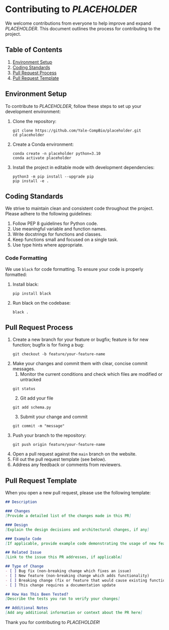 # Contributing to *PLACEHOLDER*

We welcome contributions from everyone to help improve and expand *PLACEHOLDER*. This document outlines the process for contributing to the project.

## Table of Contents
1. [Environment Setup](#environment-setup)
2. [Coding Standards](#coding-standards)
3. [Pull Request Process](#pull-request-process)
4. [Pull Request Template](#pull-request-template)

## Environment Setup

To contribute to *PLACEHOLDER*, follow these steps to set up your development environment:

1. Clone the repository:
   ```
   git clone https://github.com/Yale-CompBio/placeholder.git
   cd placeholder
   ```
2. Create a Conda environment:
   ```
   conda create -n placeholder python=3.10
   conda activate placeholder
   ```
3. Install the project in editable mode with development dependencies:
   ```
   python3 -m pip install --upgrade pip
   pip install -e .
   ```

## Coding Standards

We strive to maintain clean and consistent code throughout the project. Please adhere to the following guidelines:

1. Follow PEP 8 guidelines for Python code.
2. Use meaningful variable and function names.
3. Write docstrings for functions and classes.
4. Keep functions small and focused on a single task.
5. Use type hints where appropriate.

### Code Formatting

We use `black` for code formatting. To ensure your code is properly formatted:

1. Install black:
   ```
   pip install black
   ```
2. Run black on the codebase:
   ```
   black .
   ```

## Pull Request Process

1. Create a new branch for your feature or bugfix; feature is for new function; bugfix is for fixing a bug:
   ```
   git checkout -b feature/your-feature-name
   ```
2. Make your changes and commit them with clear, concise commit messages.
   1. Monitor the current conditions and check which files are modified or untracked
   ```
   git status
   ```
   2. Git add your file
   ```
   git add schema.py 
   ```
   3. Submit your change and commit
   ```
   git commit -m "message"
   ```
4. Push your branch to the repository:
   ```
   git push origin feature/your-feature-name
   ```
5. Open a pull request against the `main` branch on the website.
6. Fill out the pull request template (see below).
7. Address any feedback or comments from reviewers.

## Pull Request Template

When you open a new pull request, please use the following template:

```markdown
## Description

### Changes
[Provide a detailed list of the changes made in this PR]

### Design
[Explain the design decisions and architectural changes, if any]

### Example Code
[If applicable, provide example code demonstrating the usage of new features or fixes]

## Related Issue
[Link to the issue this PR addresses, if applicable]

## Type of Change
- [ ] Bug fix (non-breaking change which fixes an issue)
- [ ] New feature (non-breaking change which adds functionality)
- [ ] Breaking change (fix or feature that would cause existing functionality to not work as expected)
- [ ] This change requires a documentation update

## How Has This Been Tested?
[Describe the tests you ran to verify your changes]

## Additional Notes
[Add any additional information or context about the PR here]
```

Thank you for contributing to *PLACEHOLDER*!
